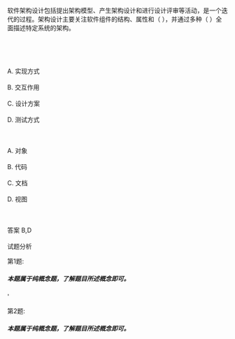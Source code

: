 <div class="detail lh2">软件架构设计包括提出架构模型、产生架构设计和进行设计评审等活动，是一个迭代的过程。架构设计主要关注软件组件的结构、属性和（  ），并通过多种（  ）全面描述特定系统的架构。
<p><br/></p><br/><br/>A. 实现方式<br/><br/>B. 交互作用<br/><br/>C. 设计方案<br/><br/>D. 测试方式<br/><br/><br/><br/>A. 对象<br/><br/>B. 代码<br/><br/>C. 文档<br/><br/>D. 视图<br/><br/><br/><br/>答案 B,D<br/><br/>试题分析<br/><p>第1题:</p><p>
</p><h5>本题属于纯概念题，了解题目所述概念即可。</h5>
'<p>第2题:</p><p>
</p><h5>本题属于纯概念题，了解题目所述概念即可。</h5>
</div>
